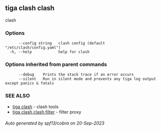 ## tiga clash clash

clash

### Options

```
      --config string   clash config (default "/etc/clash/config.yaml")
  -h, --help            help for clash
```

### Options inherited from parent commands

```
      --debug    Prints the stack trace if an error occurs
      --silent   Run in silent mode and prevents any tiga log output except panics & fatals
```

### SEE ALSO

* [tiga clash](tiga_clash.md)	 - clash tools
* [tiga clash clash filter](tiga_clash_clash_filter.md)	 - filter proxy

###### Auto generated by spf13/cobra on 20-Sep-2023
